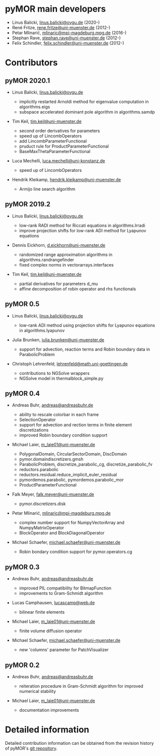 # pyMOR main developers

* Linus Balicki, linus.balicki@ovgu.de (2020-)
* René Fritze, rene.fritze@uni-muenster.de (2012-)
* Petar Mlinarić, mlinaric@mpi-magdeburg.mpg.de (2016-)
* Stephan Rave, stephan.rave@uni-muenster.de (2012-)
* Felix Schindler, felix.schindler@uni-muenster.de (2012-)


# Contributors

## pyMOR 2020.1

* Linus Balicki, linus.balicki@ovgu.de
    * implicitly restarted Arnoldi method for eigenvalue computation
      in algorithms.eigs
    * subspace accelerated dominant pole algorithm in algorithms.samdp

* Tim Keil, tim.keil@uni-muenster.de
    * second order derivatives for parameters
    * speed up of LincombOperators
    * add LincombParameterFunctional
    * pruduct rule for ProductParameterFunctional
    * BaseMaxThetaParameterFunctional

* Luca Mechelli, luca.mechelli@uni-konstanz.de
    * speed up of LincombOperators

* Hendrik Kleikamp, hendrik.kleikamp@uni-muenster.de
    * Armijo line search algorithm

## pyMOR 2019.2

* Linus Balicki, linus.balicki@ovgu.de
    * low-rank RADI method for Riccati equations in algorithms.lrradi
    * improve projection shifts for low-rank ADI method for Lyapunov equations

* Dennis Eickhorn, d.eickhorn@uni-muenster.de
    * randomized range approximation algorithms in algorithms.randrangefinder
    * fixed complex norms in vectorarrays.interfaces

* Tim Keil, tim.keil@uni-muenster.de
    * partial derivatives for parameters d_mu
    * affine decomposition of robin operator and rhs functionals

## pyMOR 0.5

* Linus Balicki, linus.balicki@ovgu.de
    * low-rank ADI method using projection shifts for Lyapunov equations in
      algorithms.lyapunov

* Julia Brunken, julia.brunken@uni-muenster.de
    * support for advection, reaction terms and Robin boundary data
      in ParabolicProblem

* Christoph Lehrenfeld, lehrenfeld@math.uni-goettingen.de
    * contributions to NGSolve wrappers
    * NGSolve model in thermalblock_simple.py


## pyMOR 0.4

* Andreas Buhr, andreas@andreasbuhr.de
    * ability to rescale colorbar in each frame
    * SelectionOperator
    * support for advection and rection terms in finite element discretizations
    * improved Robin boundary condition support

* Michael Laier, m_laie01@uni-muenster.de
    * PolygonalDomain, CircularSectorDomain, DiscDomain
    * pymor.domaindiscretizers.gmsh
    * ParabolicProblem, discretize_parabolic_cg, discretize_parabolic_fv
    * reductors.parabolic
    * reductors.residual.reduce_implicit_euler_residual
    * pymordemos.parabolic, pymordemos.parabolic_mor
    * ProductParameterFunctional

* Falk Meyer, falk.meyer@uni-muenster.de
    * pymor.discretizers.disk

* Petar Mlinarić, mlinaric@mpi-magdeburg.mpg.de
    * complex number support for NumpyVectorArray and NumpyMatrixOperator
    * BlockOperator and BlockDiagonalOperator

* Michael Schaefer, michael.schaefer@uni-muenster.de
    * Robin bondary condition support for pymor.operators.cg


## pyMOR 0.3

* Andreas Buhr, andreas@andreasbuhr.de
    * improved PIL compatibility for BitmapFunction
    * improvements to Gram-Schmidt algorithm

* Lucas Camphausen, lucascamp@web.de
    * bilinear finite elements

* Michael Laier, m_laie01@uni-muenster.de
    * finite volume diffusion operator

* Michael Schaefer, michael.schaefer@uni-muenster.de
    * new 'columns' parameter for PatchVisualizer


## pyMOR 0.2

* Andreas Buhr, andreas@andreasbuhr.de
    * reiteration procedure in Gram-Schmidt algorithm for improved numerical
      stability

* Michael Laier, m_laie01@uni-muenster.de
    * documentation improvements


# Detailed information

Detailed contribution information can be obtained from the revision history
of pyMOR's [git repository](https://github.com/pymor/pymor/graphs/contributors?type=c).

